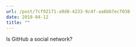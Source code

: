 ```yaml
---
url: /post/7cf92171-a9d8-4233-9c4f-aa6bb7ecf038
date: 2018-04-12
title: ""
---
```


Is GitHub a social network?
